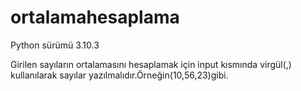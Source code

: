 # ortalamahesaplama
Python sürümü 3.10.3

Girilen sayıların ortalamasını hesaplamak için input kısmında virgül(,) kullanılarak sayılar yazılmalıdır.Örneğin(10,56,23)gibi.
  
